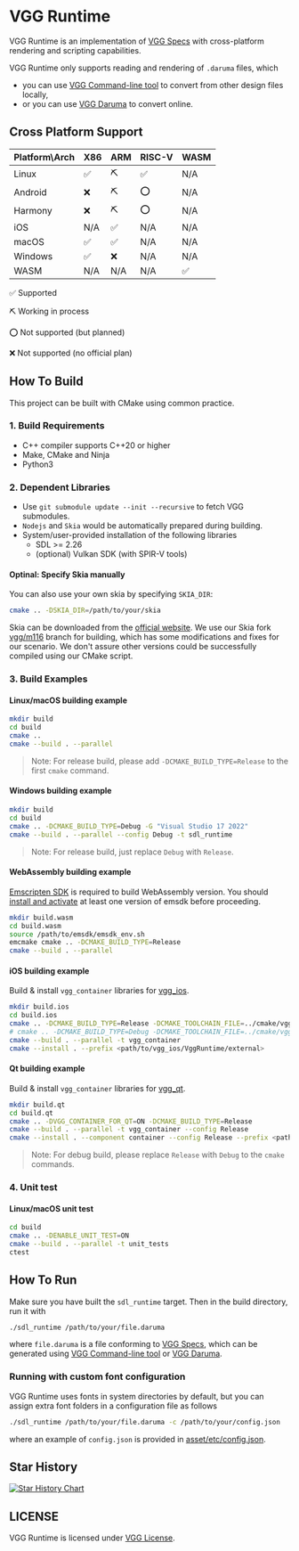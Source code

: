# VGG Runtime

VGG Runtime is an implementation of [VGG Specs](https://docs.verygoodgraphics.com/specs/overview) with cross-platform rendering and scripting capabilities.

VGG Runtime only supports reading and rendering of `.daruma` files, which

- you can use [VGG Command-line tool](https://github.com/verygoodgraphics/vgg_cli) to convert from other design files locally,
- or you can use [VGG Daruma](https://daruma.run/) to convert online.

## Cross Platform Support

| Platform\\Arch | X86  | ARM  | RISC-V | WASM |
| -------------- | ---- | ---- | ------ | ---- |
| Linux          | ✅    | ⛏️    | ✅      | N/A  |
| Android        | ❌    | ⛏️    | ⭕️      | N/A  |
| Harmony        | ❌    | ⛏️    | ⭕️      | N/A  |
| iOS            | N/A  | ✅    | N/A    | N/A  |
| macOS          | ✅    | ✅    | N/A    | N/A  |
| Windows        | ✅    | ❌    | N/A    | N/A  |
| WASM           | N/A  | N/A  | N/A    | ✅    |

✅ Supported

⛏️ Working in process

⭕️ Not supported (but planned)

❌ Not supported (no official plan)

## How To Build

This project can be built with CMake using common practice.

### 1. Build Requirements

- C++ compiler supports C++20 or higher
- Make, CMake and Ninja
- Python3

### 2. Dependent Libraries

- Use `git submodule update --init --recursive` to fetch VGG submodules.
- `Nodejs` and `Skia` would be automatically prepared during building.
- System/user-provided installation of the following libraries
  - SDL >= 2.26
  - (optional) Vulkan SDK (with SPIR-V tools)

#### Optinal: Specify Skia manually

You can also use your own skia by specifying `SKIA_DIR`:

```bash
cmake .. -DSKIA_DIR=/path/to/your/skia
```

Skia can be downloaded from the [official website](https://skia.org/docs/user/download/). We use our Skia fork [vgg/m116](https://github.com/verygoodgraphics/skia/tree/vgg/m116) branch for building, which has some modifications and fixes for our scenario. We don't assure other versions could be successfully compiled using our CMake script.

### 3. Build Examples

#### Linux/macOS building example

```bash
mkdir build
cd build
cmake ..
cmake --build . --parallel
```

> Note: For release build, please add `-DCMAKE_BUILD_TYPE=Release` to the first `cmake` command.

#### Windows building example

```bash
mkdir build
cd build
cmake .. -DCMAKE_BUILD_TYPE=Debug -G "Visual Studio 17 2022"
cmake --build . --parallel --config Debug -t sdl_runtime
```

> Note: For release build, just replace `Debug` with `Release`.

#### WebAssembly building example

[Emscripten SDK](https://github.com/emscripten-core/emscripten) is required to build WebAssembly version. You should [install and activate](https://emscripten.org/docs/getting_started/downloads.html#installation-instructions-using-the-emsdk-recommended) at least one version of emsdk before proceeding.

```bash
mkdir build.wasm
cd build.wasm
source /path/to/emsdk/emsdk_env.sh
emcmake cmake .. -DCMAKE_BUILD_TYPE=Release
cmake --build . --parallel
```

#### iOS building example

Build & install `vgg_container` libraries for [vgg_ios](https://github.com/verygoodgraphics/vgg_ios).

```bash
mkdir build.ios
cd build.ios
cmake .. -DCMAKE_BUILD_TYPE=Release -DCMAKE_TOOLCHAIN_FILE=../cmake/vgg.ios.toolchain.cmake -DVGG_VAR_TARGET="iOS"
# cmake .. -DCMAKE_BUILD_TYPE=Debug -DCMAKE_TOOLCHAIN_FILE=../cmake/vgg.ios.toolchain.cmake -DVGG_VAR_TARGET="iOS-simulator"
cmake --build . --parallel -t vgg_container
cmake --install . --prefix <path/to/vgg_ios/VggRuntime/external>
```

#### Qt building example

Build & install `vgg_container` libraries for [vgg_qt](https://github.com/verygoodgraphics/vgg_qt).

```bash
mkdir build.qt
cd build.qt
cmake .. -DVGG_CONTAINER_FOR_QT=ON -DCMAKE_BUILD_TYPE=Release
cmake --build . --parallel -t vgg_container --config Release
cmake --install . --component container --config Release --prefix <path/to/vgg_qt/VggContainer/external>
```

> Note: For debug build, please replace `Release` with `Debug` to the `cmake` commands.

### 4. Unit test

#### Linux/macOS unit test

```bash
cd build
cmake .. -DENABLE_UNIT_TEST=ON
cmake --build . --parallel -t unit_tests
ctest
```

## How To Run

Make sure you have built the `sdl_runtime` target. Then in the build directory, run it with

```bash
./sdl_runtime /path/to/your/file.daruma
```

where `file.daruma` is a file conforming to [VGG Specs](https://docs.verygoodgraphics.com/specs/overview), which can be generated using [VGG Command-line tool](https://github.com/verygoodgraphics/vgg_cli) or [VGG Daruma](https://verygoodgraphics.com/daruma).

### Running with custom font configuration

VGG Runtime uses fonts in system directories by default, but you can assign extra font folders in a configuration file as follows

```bash
./sdl_runtime /path/to/your/file.daruma -c /path/to/your/config.json
```

where an example of `config.json` is provided in [asset/etc/config.json](https://github.com/verygoodgraphics/vgg_runtime/blob/main/asset/etc/config.json).

## Star History

[![Star History Chart](https://api.star-history.com/svg?repos=verygoodgraphics/vgg_runtime&type=Date)](https://star-history.com/#verygoodgraphics/vgg_runtime&Date)

## LICENSE

VGG Runtime is licensed under [VGG License](./LICENSE).
